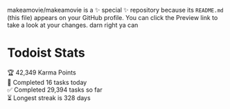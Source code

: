 makeamovie/makeamovie is a ✨ special ✨ repository because its `README.md` (this file) appears on your GitHub profile.
You can click the Preview link to take a look at your changes. darn right ya can

# Todoist Stats

<!-- TODO-IST:START -->
🏆  42,349 Karma Points           
🌸  Completed 16 tasks today           
✅  Completed 29,394 tasks so far           
⏳  Longest streak is 328 days
<!-- TODO-IST:END -->